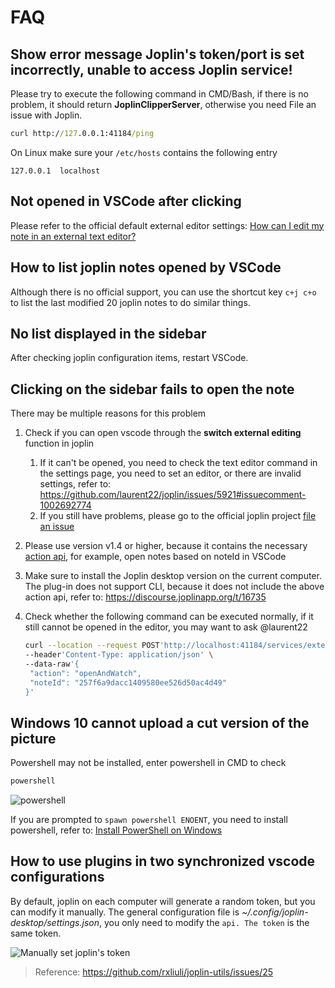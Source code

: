 # FAQ

## Show error message **Joplin's token/port is set incorrectly, unable to access Joplin service!**

Please try to execute the following command in CMD/Bash, if there is no problem, it should return **JoplinClipperServer**, otherwise you need File an issue with Joplin.

```cmd
curl http://127.0.0.1:41184/ping
```

On Linux make sure your `/etc/hosts` contains the following entry

```vim
127.0.0.1  localhost
```

## Not opened in VSCode after clicking

Please refer to the official default external editor settings: [How can I edit my note in an external text editor?](https://joplinapp.org/faq/#how-can-i-edit-my-note-in-an-external-text-editor)

## How to list joplin notes opened by VSCode

Although there is no official support, you can use the shortcut key `c+j c+o` to list the last modified 20 joplin notes to do similar things.

## No list displayed in the sidebar

After checking joplin configuration items, restart VSCode.

## Clicking on the sidebar fails to open the note

There may be multiple reasons for this problem

1. Check if you can open vscode through the **switch external editing** function in joplin
   1. If it can't be opened, you need to check the text editor command in the settings page, you need to set an editor, or there are invalid settings, refer to: <https://github.com/laurent22/joplin/issues/5921#issuecomment-1002692774>
   2. If you still have problems, please go to the official joplin project [file an issue](https://github.com/laurent22/joplin/issues)
2. Please use version v1.4 or higher, because it contains the necessary [action api](https://discourse.joplinapp.org/t/9277/11), for example, open notes based on noteId in VSCode
3. Make sure to install the Joplin desktop version on the current computer. The plug-in does not support CLI, because it does not include the above action api, refer to: <https://discourse.joplinapp.org/t/16735>
4. Check whether the following command can be executed normally, if it still cannot be opened in the editor, you may want to ask @laurent22

   ```sh
   curl --location --request POST'http://localhost:41184/services/externalEditWatcher?token=***' \
   --header'Content-Type: application/json' \
   --data-raw'{
    "action": "openAndWatch",
    "noteId": "257f6a9dacc1409580ee526d50ac4d49"
   }'
   ```

## Windows 10 cannot upload a cut version of the picture

Powershell may not be installed, enter powershell in CMD to check

```sh
powershell
```

![powershell](https://user-images.githubusercontent.com/24560368/115563663-5d855c00-a2ea-11eb-8b08-dfa7dd773601.png)

If you are prompted to `spawn powershell ENOENT`, you need to install powershell, refer to: [Install PowerShell on Windows](https://docs.microsoft.com/en-us/powershell/scripting/install/installing-powershell-core-on-windows?view=powershell-7.1)

## How to use plugins in two synchronized vscode configurations

By default, joplin on each computer will generate a random token, but you can modify it manually. The general configuration file is _~/.config/joplin-desktop/settings.json_, you only need to modify the `api. The token` is the same token.

![Manually set joplin's token](/images/manually-set-token-of-joplin.png)

> Reference: <https://github.com/rxliuli/joplin-utils/issues/25>
